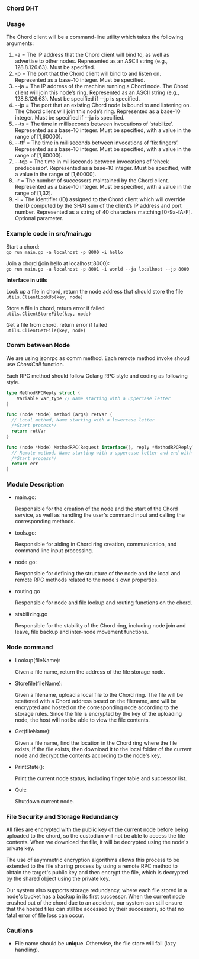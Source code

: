 ### Chord DHT

### Usage

The Chord client will be a command-line utility which takes the following arguments:

1. -a <String> = The IP address that the Chord client will bind to, as well as advertise to other nodes. Represented as an ASCII string (e.g., 128.8.126.63). Must be specified.
2. -p <Number> = The port that the Chord client will bind to and listen on. Represented as a base-10 integer. Must be specified.
3. --ja <String> = The IP address of the machine running a Chord node. The Chord client will join this node’s ring. Represented as an ASCII string (e.g., 128.8.126.63). Must be specified if --jp is specified.
4. --jp <Number> = The port that an existing Chord node is bound to and listening on. The Chord client will join this node’s ring. Represented as a base-10 integer. Must be specified if --ja is specified.
5. --ts <Number> = The time in milliseconds between invocations of ‘stabilize’. Represented as a base-10 integer. Must be specified, with a value in the range of [1,60000].
6. --tff <Number> = The time in milliseconds between invocations of ‘fix fingers’. Represented as a base-10 integer. Must be specified, with a value in the range of [1,60000].
7. --tcp <Number> = The time in milliseconds between invocations of ‘check predecessor’.
   Represented as a base-10 integer. Must be specified, with a value in the range of [1,60000].
8. -r <Number> = The number of successors maintained by the Chord client. Represented as a base-10 integer. Must be specified, with a value in the range of [1,32].
9. -i <String> = The identifier (ID) assigned to the Chord client which will override the ID computed by the SHA1 sum of the client’s IP address and port number. Represented as a string of 40 characters matching [0-9a-fA-F]. Optional parameter.

### Example code in src/main.go

Start a chord:  
`go run main.go -a localhost -p 8000 -i hello`

Join a chord (join hello at localhost:8000):  
`go run main.go -a localhost -p 8001 -i world --ja localhost --jp 8000`

**Interface in utils**  

Look up a file in chord, return the node address that should store the file  
`utils.ClientLookUp(key, node)`  

Store a file in chord, return error if failed  
`utils.ClientStoreFile(key, node)`  

Get a file from chord, return error if failed  
`utils.ClientGetFile(key, node)`  

### Comm between Node

We are using jsonrpc as comm method. Each remote method invoke shoud use *ChordCall* function.

Each RPC method should follow Golang RPC style and coding as following style.

```go
type MethodRPCReply struct {
	Variable var_type // Name starting with a uppercase letter
}

func (node *Node) method (args) retVar {
  // Local method, Name starting with a lowercase letter
  /*Start process*/
  return retVar
}

func (node *Node) MethodRPC(Request interface{}, reply *MethodRPCReply) error {
  // Remote method, Name starting with a uppercase letter and end with 'RPC'
  /*Start process*/
  return err
}
```

### Module Description

* main.go: 

  Responsible for the creation of the node and the start of the Chord service, as well as handling the user's command input and calling the corresponding methods.

* tools.go:

  Responsible for aiding in Chord ring creation, communication, and command line input processing.

* node.go:

  Responsible for defining the structure of the node and the local and remote RPC methods related to the node's own properties.

* routing.go

  Responsible for node and file lookup and routing functions on the chord.

* stabilizing.go

  Responsible for the stability of the Chord ring, including node join and leave, file backup and inter-node movement functions.

### Node command

* Lookup(fileName):

  Given a file name, return the address of the file storage node.

* Storefile(fileName): 

  Given a filename, upload a local file to the Chord ring. The file will be scattered with a Chord address based on the filename, and will be encrypted and hosted on the corresponding node according to the storage rules. Since the file is encrypted by the key of the uploading node, the host will not be able to view the file contents.

* Get(fileName): 

  Given a file name, find the location in the Chord ring where the file exists, if the file exists, then download it to the local folder of the current node and decrypt the contents according to the node's key.

* PrintState():

  Print the current node status, including finger table and successor list.

* Quit:

  Shutdown current node.

### File Security and Storage Redundancy

All files are encrypted with the public key of the current node before being uploaded to the chord, so the custodian will not be able to access the file contents. When we download the file, it will be decrypted using the node's private key.

The use of asymmetric encryption algorithms allows this process to be extended to the file sharing process by using a remote RPC method to obtain the target's public key and then encrypt the file, which is decrypted by the shared object using the private key.

Our system also supports storage redundancy, where each file stored in a node's bucket has a backup in its first successor. When the current node crushed out of the chord due to an accident, our system can still ensure that the hosted files can still be accessed by their successors, so that no fatal error of file loss can occur.

### Cautions
* File name should be **unique**. Otherwise, the file store will fail (lazy handling).